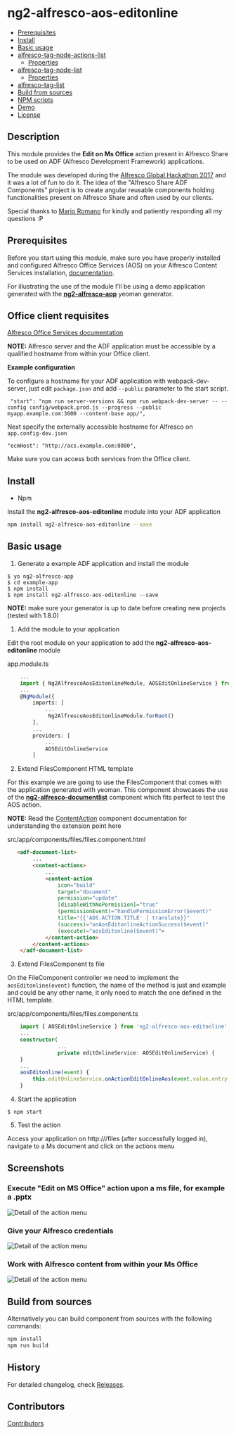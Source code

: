 # ng2-alfresco-aos-editonline

<!-- markdown-toc start - Don't edit this section.  npm run toc to generate it-->

<!-- toc -->

- [Prerequisites](#prerequisites)
- [Install](#install)
- [Basic usage](#basic-usage)
- [alfresco-tag-node-actions-list](#alfresco-tag-node-actions-list)
  * [Properties](#properties)
- [alfresco-tag-node-list](#alfresco-tag-node-list)
  * [Properties](#properties-1)
- [alfresco-tag-list](#alfresco-tag-list)
- [Build from sources](#build-from-sources)
- [NPM scripts](#npm-scripts)
- [Demo](#demo)
- [License](#license)

<!-- tocstop -->

<!-- markdown-toc end -->

## Description

This module provides the **Edit on Ms Office** action present in Alfresco Share to be used on ADF (Alfresco Development Framework) applications. 

The module was developed during the [Alfresco Global Hackathon 2017](https://community.alfresco.com/docs/DOC-7046-projects-and-teams-global-virtual-hack-a-thon-2017) and it was a lot of fun to do it. The idea of the "Alfresco Share ADF Components" project is to create angular reusable components holding functionalities present on Alfresco Share and often used by our clients.

Special thanks to [Mario Romano](https://github.com/magemello) for kindly and patiently responding all my questions :P

## Prerequisites

Before you start using this module, make sure you have properly installed and configured Alfresco Office Services (AOS) on your Alfresco Content Services installation, [documentation](https://docs.alfresco.com/aos/concepts/aos-intro.html).

For illustrating the use of the module I'll be using a demo application generated with the [**ng2-alfresco-app**](https://github.com/Alfresco/generator-ng2-alfresco-app) yeoman generator.

## Office client requisites

[Alfresco Office Services documentation](https://docs.alfresco.com/aos/concepts/aos-prereqs.html)

**NOTE:** Alfresco server and the ADF application must be accessible by a qualified hostname from within your Office client.

**Example configuration**

To configure a hostname for your ADF application with webpack-dev-server, just edit ```package.json``` and add ```--public``` parameter to the start script.

```
 "start": "npm run server-versions && npm run webpack-dev-server -- --config config/webpack.prod.js --progress --public myapp.example.com:3000 --content-base app/",
```

Next specify the externally accessible hostname for Alfresco on ```app.config-dev.json```

```
"ecmHost": "http://acs.example.com:8080",
```

Make sure you can access both services from the Office client.

## Install

* Npm
    
Install the **ng2-alfresco-aos-editonline** module into your ADF application

```sh
npm install ng2-alfresco-aos-editonline --save
```

## Basic usage

1. Generate a example ADF application and install the module

```
$ yo ng2-alfresco-app
$ cd example-app
$ npm install
$ npm install ng2-alfresco-aos-editonline --save
```

**NOTE:** make sure your generator is up to date before creating new projects (tested with 1.8.0)

1. Add the module to your application

Edit the root module on your application to add the **ng2-alfresco-aos-editonline** module

app.module.ts

```ts
    ...
    import { Ng2AlfrescoAosEditonlineModule, AOSEditOnlineService } from 'ng2-alfresco-aos-editonline';
    ...
    @NgModule({
        imports: [
            ...
             Ng2AlfrescoAosEditonlineModule.forRoot()
        ],
        ...
        providers: [
            ...
            AOSEditOnlineService
        ]
```

2. Extend FilesComponent HTML template

For this example we are going to use the FilesComponent that comes with the application generated with yeoman. This component showcases the use of the [**ng2-alfresco-documentlist**]() component which fits perfect to test the AOS action.

**NOTE:** Read the [ContentAction](https://github.com/Alfresco/alfresco-ng2-components/tree/master/ng2-components/ng2-alfresco-documentlist#actions) component documentation for understanding the extension point here

src/app/components/files/files.component.html

```html
   <adf-document-list>
        ...
        <content-actions>
            ...
            <content-action
                icon="build"
                target="document"
                permission="update"
                [disableWithNoPermission]="true"
                (permissionEvent)="handlePermissionError($event)"
                title="{{'AOS.ACTION.TITLE' | translate}}"
                (success)="onAosEditonlineActionSuccess($event)"
                (execute)="aosEditonline($event)">
            </content-action>
        </content-actions>
    </adf-document-list>
```

3. Extend FilesComponent ts file

On the FileComponent controller we need to implement the ```aosEditonline(event)``` function, the name of the method is just and example and could be any other name, it only need to match the one defined in the HTML template.

src/app/components/files/files.component.ts

```ts
    import { AOSEditOnlineService } from 'ng2-alfresco-aos-editonline';
    ...
    constructor(
                ...
                private editOnlineService: AOSEditOnlineService) {
    }
    ...
    aosEditonline(event) {
        this.editOnlineService.onActionEditOnlineAos(event.value.entry.id);
    }
```

4. Start the application

```
$ npm start
```

5. Test the action

Access your application on http://<ecmHost>/files (after successfully logged in), navigate to a Ms document and click on the actions menu 

## Screenshots

### **Execute "Edit on MS Office" action upon a ms file, for example a .pptx**

![Detail of the action menu](img/1.png)

### **Give your Alfresco credentials**

![Detail of the action menu](img/2.png)

### **Work with Alfresco content from within your Ms Office**

![Detail of the action menu](img/3.png)


## Build from sources

Alternatively you can build component from sources with the following commands:

```sh
npm install
npm run build
```

## History

For detailed changelog, check [Releases](https://github.com/git+https://github.com/keensoft/ng2-alfresco-aos.git/ng2-alfresco-aos-editonline/releases).

## Contributors

[Contributors](https://github.com/git+https://github.com/keensoft/ng2-alfresco-aos.git/ng2-alfresco-aos-editonline/graphs/contributors)
  
